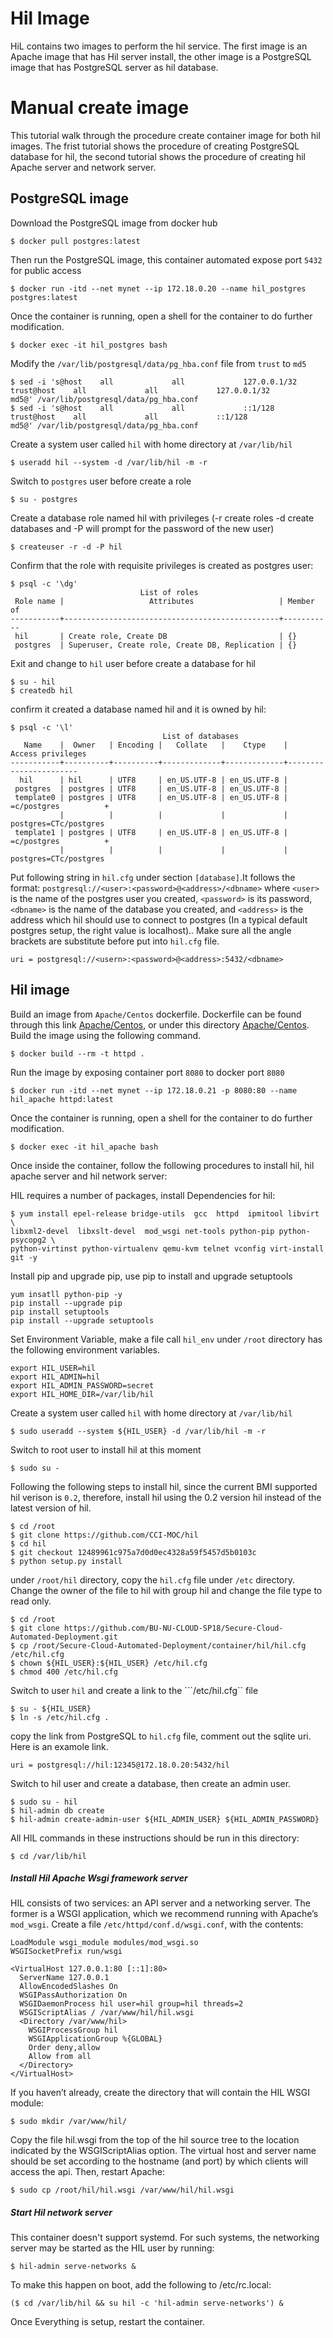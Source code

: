 # Hil Image
HiL contains two images to perform the hil service. The first image is an Apache image that has Hil server install, the other image is a PostgreSQL image that has PostgreSQL server as hil database. 

# Manual create image
This tutorial walk through the procedure create container image for both hil images. The frist tutorial shows the procedure of creating PostgreSQL database for hil, the second tutorial shows the procedure of creating hil Apache server and network server.

## PostgreSQL image
Download the PostgreSQL image from docker hub
```
$ docker pull postgres:latest
```
Then run the PostgreSQL image, this container automated expose port ```5432``` for public access
```
$ docker run -itd --net mynet --ip 172.18.0.20 --name hil_postgres postgres:latest
```
Once the container is running, open a shell for the container to do further modification.
```
$ docker exec -it hil_postgres bash
```
Modify the ```/var/lib/postgresql/data/pg_hba.conf``` file from ```trust``` to ```md5```
```
$ sed -i 's@host    all             all             127.0.0.1/32            trust@host    all             all             127.0.0.1/32            md5@' /var/lib/postgresql/data/pg_hba.conf
$ sed -i 's@host    all             all             ::1/128                 trust@host    all             all             ::1/128                 md5@' /var/lib/postgresql/data/pg_hba.conf
```
Create a system user called ```hil``` with home directory at ```/var/lib/hil```
```
$ useradd hil --system -d /var/lib/hil -m -r
```
Switch to ```postgres``` user before create a role
```
$ su - postgres
```
Create a database role named hil with privileges (-r create roles -d create databases and -P will prompt for the password of the new user)
```
$ createuser -r -d -P hil
```
Confirm that the role with requisite privileges is created as postgres user:
```
$ psql -c '\dg'
                             List of roles
 Role name |                   Attributes                   | Member of
-----------+------------------------------------------------+-----------
 hil       | Create role, Create DB                         | {}
 postgres  | Superuser, Create role, Create DB, Replication | {}

```
Exit and change to ```hil``` user before create a database for hil
```
$ su - hil
$ createdb hil
```
confirm it created a database named hil and it is owned by hil:
```
$ psql -c '\l'
                                  List of databases
   Name    |  Owner   | Encoding |   Collate   |    Ctype    |   Access privileges
-----------+----------+----------+-------------+-------------+-----------------------
  hil      | hil      | UTF8     | en_US.UTF-8 | en_US.UTF-8 |
 postgres  | postgres | UTF8     | en_US.UTF-8 | en_US.UTF-8 |
 template0 | postgres | UTF8     | en_US.UTF-8 | en_US.UTF-8 | =c/postgres          +
           |          |          |             |             | postgres=CTc/postgres
 template1 | postgres | UTF8     | en_US.UTF-8 | en_US.UTF-8 | =c/postgres          +
           |          |          |             |             | postgres=CTc/postgres
```
Put following string in ```hil.cfg``` under section ```[database]```.It follows the format: ```postgresql://<user>:<password>@<address>/<dbname>``` where ```<user>``` is the name of the postgres user you created, ```<password>``` is its password, ```<dbname>``` is the name of the database you created, and ```<address>``` is the address which hil should use to connect to postgres (In a typical default postgres setup, the right value is localhost).. Make sure all the angle brackets are substitute before put into ```hil.cfg``` file.
```
uri = postgresql://<usern>:<password>@<address>:5432/<dbname>
```

## Hil image
Build an image from ```Apache/Centos``` dockerfile. Dockerfile can be found through this link [Apache/Centos](https://github.com/CentOS/CentOS-Dockerfiles/tree/master/httpd/centos7), or under this directory [Apache/Centos](httpd_container). Build the image using the following command.
```
$ docker build --rm -t httpd .
```
Run the image by exposing container port ```8080``` to docker port ```8080```
```
$ docker run -itd --net mynet --ip 172.18.0.21 -p 8080:80 --name hil_apache httpd:latest
```
Once the container is running, open a shell for the container to do further modification.
```
$ docker exec -it hil_apache bash
```
Once inside the container, follow the following procedures to install hil, hil apache server and hil network server:

HIL requires a number of packages, install Dependencies for hil:
```
$ yum install epel-release bridge-utils  gcc  httpd  ipmitool libvirt \
libxml2-devel  libxslt-devel  mod_wsgi net-tools python-pip python-psycopg2 \
python-virtinst python-virtualenv qemu-kvm telnet vconfig virt-install git -y
```
Install pip and upgrade pip, use pip to install and upgrade setuptools
```
yum insatll python-pip -y
pip install --upgrade pip
pip install setuptools
pip install --upgrade setuptools
```
Set Environment Variable, make a file call ```hil_env``` under ```/root``` directory has the following environment variables.
```
export HIL_USER=hil
export HIL_ADMIN=hil
export HIL_ADMIN_PASSWORD=secret
export HIL_HOME_DIR=/var/lib/hil
```
Create a system user called ```hil``` with home directory at ```/var/lib/hil```
```
$ sudo useradd --system ${HIL_USER} -d /var/lib/hil -m -r
```
Switch to root user to install hil at this moment
```
$ sudo su -
```
Following the following steps to install hil, since the current BMI supported hil verison is ```0.2```, therefore, install hil using the 0.2 version hil instead of the latest version of hil.
```
$ cd /root
$ git clone https://github.com/CCI-MOC/hil
$ cd hil
$ git checkout 12489961c975a7d0d0ec4328a59f5457d5b0103c
$ python setup.py install
```
under ```/root/hil``` directory, copy the ```hil.cfg``` file under ```/etc``` directory. Change the owner of the file to hil with group hil and change the file type to read only.
```
$ cd /root
$ git clone https://github.com/BU-NU-CLOUD-SP18/Secure-Cloud-Automated-Deployment.git
$ cp /root/Secure-Cloud-Automated-Deployment/container/hil/hil.cfg /etc/hil.cfg
$ chown ${HIL_USER}:${HIL_USER} /etc/hil.cfg
$ chmod 400 /etc/hil.cfg
```
Switch to user ```hil``` and create a link to the ```/etc/hil.cfg`` file
``` 
$ su - ${HIL_USER}
$ ln -s /etc/hil.cfg .
```
copy the link from PostgreSQL to ```hil.cfg``` file, comment out the sqlite uri. Here is an examole link.
```
uri = postgresql://hil:12345@172.18.0.20:5432/hil
```
Switch to hil user and create a database, then create an admin user. 
```
$ sudo su - hil
$ hil-admin db create
$ hil-admin create-admin-user ${HIL_ADMIN_USER} ${HIL_ADMIN_PASSWORD}
```
All HIL commands in these instructions should be run in this directory:
```
$ cd /var/lib/hil
```
##### Install Hil Apache Wsgi framework server
HIL consists of two services: an API server and a networking server. The former is a WSGI application, which we recommend running with Apache’s ```mod_wsgi```. Create a file ```/etc/httpd/conf.d/wsgi.conf```, with the contents:
```
LoadModule wsgi_module modules/mod_wsgi.so
WSGISocketPrefix run/wsgi

<VirtualHost 127.0.0.1:80 [::1]:80>
  ServerName 127.0.0.1
  AllowEncodedSlashes On
  WSGIPassAuthorization On
  WSGIDaemonProcess hil user=hil group=hil threads=2
  WSGIScriptAlias / /var/www/hil/hil.wsgi
  <Directory /var/www/hil>
    WSGIProcessGroup hil
    WSGIApplicationGroup %{GLOBAL}
    Order deny,allow
    Allow from all
  </Directory>
</VirtualHost>
```
If you haven’t already, create the directory that will contain the HIL WSGI module:
```
$ sudo mkdir /var/www/hil/
```
Copy the file hil.wsgi from the top of the hil source tree to the location indicated by the WSGIScriptAlias option. The virtual host and server name should be set according to the hostname (and port) by which clients will access the api. Then, restart Apache:
```
$ sudo cp /root/hil/hil.wsgi /var/www/hil/hil.wsgi
```

##### Start Hil network server
This container doesn't support systemd. For such systems, the networking server may be started as the HIL user by running:
```
$ hil-admin serve-networks &
```
To make this happen on boot, add the following to /etc/rc.local:
```
($ cd /var/lib/hil && su hil -c 'hil-admin serve-networks') &
```

Once Everything is setup, restart the container.
